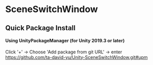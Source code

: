 # SceneSwitchWindow

## Quick Package Install

#### Using UnityPackageManager (for Unity 2019.3 or later)

Click '+' -> Choose 'Add package from git URL' -> enter https://github.com/ta-david-yu/Unity-SceneSwitchWindow.git#upm
